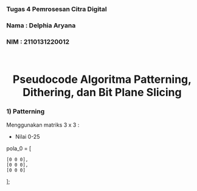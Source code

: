 ### Tugas 4 Pemrosesan Citra Digital
### Nama : Delphia Aryana
### NIM : 2110131220012
<br>

<h1 align="center">Pseudocode Algoritma Patterning, Dithering, dan Bit Plane Slicing</h1>

### 1) Patterning 

Menggunakan matriks 3 x 3 :

- Nilai 0-25

pola_0 = [

    [0 0 0],
    [0 0 0],
    [0 0 0]

];
